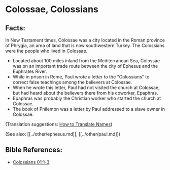 # Colossae, Colossians #

## Facts: ##

In New Testament times, Colossae was a city located in the Roman province of Phrygia, an area of land that is now southwestern Turkey. The Colossians were the people who lived in Colossae.

* Located about 100 miles inland from the Mediterranean Sea, Colossae was on an important trade route between the city of Ephesus and the Euphrates River.
* While in prison in Rome, Paul wrote a letter to the "Colossians" to correct false teachings among the believers at Colossae.
* When he wrote this letter, Paul had not visited the church at Colossae, but had heard about the believers there from his coworker, Epaphras.
* Epaphras was probably the Christian worker who started the church at Colossae.
* The book of Philemon was a letter by Paul addressed to a slave owner in Colossae.

(Translation suggestions: [How to Translate Names](en/ta-vol1/translate/man/translate-names))

(See also: [[../other/ephesus.md]], [[../other/paul.md]])

## Bible References: ##

* [Colossians 01:1-3](en/tn/col/help/01/01)